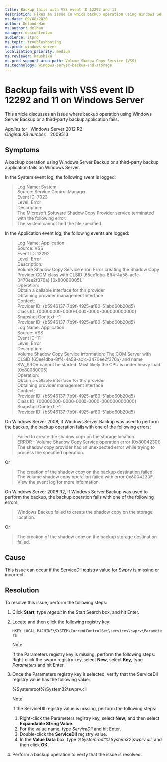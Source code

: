 ```yaml
---
title: Backup fails with VSS event ID 12292 and 11
description: Fixes an issue in which backup operation using Windows Server Backup or a third-party backup application fails.
ms.date: 09/08/2020
author: Deland-Han
ms.author: delhan
manager: dcscontentpm
audience: itpro
ms.topic: troubleshooting
ms.prod: windows-server
localization_priority: medium
ms.reviewer: kaushika
ms.prod-support-area-path: Volume Shadow Copy Service (VSS)
ms.technology: windows-server-backup-and-storage
---
```

# Backup fails with VSS event ID 12292 and 11 on Windows Server

This article discusses an issue where backup operation using Windows Server Backup or a third-party backup application fails.

_Applies to:_ &nbsp; Windows Server 2012 R2  
_Original KB number:_ &nbsp; 2009513

## Symptoms

A backup operation using Windows Server Backup or a third-party backup application fails on Windows Server.

In the System event log, the following event is logged:

> Log Name: System  
Source: Service Control Manager  
Event ID:      7023  
Level:         Error  
Description:  
The Microsoft Software Shadow Copy Provider service terminated with the following error:  
The system cannot find the file specified.

In the Application event log, the following events are logged:

> Log Name:      Application  
Source:        VSS  
Event ID:      12292  
Level:         Error  
Description:  
Volume Shadow Copy Service error: Error creating the Shadow Copy Provider COM class with CLSID {65ee1dba-8ff4-4a58-ac1c-3470ee2f376a} [0x80080005].  
Operation:  
   Obtain a callable interface for this provider  
   Obtaining provider management interface  
Context:  
   Provider ID: {b5946137-7b9f-4925-af80-51abd60b20d5}  
   Class ID: {00000000-0000-0000-0000-000000000000}  
   Snapshot Context: -1  
   Provider ID: {b5946137-7b9f-4925-af80-51abd60b20d5}  
Log Name:      Application  
Source:        VSS  
Event ID:      11  
Level:         Error  
Description:  
Volume Shadow Copy Service information: The COM Server with CLSID {65ee1dba-8ff4-4a58-ac1c-3470ee2f376a} and name SW_PROV cannot be started. Most likely the CPU is under heavy load. [0x80080005]  
Operation:  
   Obtain a callable interface for this provider  
   Obtaining provider management interface  
Context:  
   Provider ID: {b5946137-7b9f-4925-af80-51abd60b20d5}  
   Class ID: {00000000-0000-0000-0000-000000000000}  
   Snapshot Context: -1  
   Provider ID: {b5946137-7b9f-4925-af80-51abd60b20d5}  

On Windows Server 2008, if Windows Server Backup was used to perform the backup, the backup operation fails with one of the following errors:

> Failed to create the shadow copy on the storage location.  
ERROR - Volume Shadow Copy Service operation error (0x8004230f)  
The shadow copy provider had an unexpected error while trying to process the specified operation.  

Or

> The creation of the shadow copy on the backup destination failed.  
The volume shadow copy operation failed with error 0x8004230F.  
View the event log for more information.  

On Windows Server 2008 R2, if Windows Server Backup was used to perform the backup, the backup operation fails with one of the following errors:
> Windows Backup failed to create the shadow copy on the storage location.

Or

> The creation of the shadow copy on the backup storage destination failed.

## Cause

This issue can occur if the ServiceDll registry value for Swprv is missing or incorrect.

## Resolution

To resolve this issue, perform the following steps:

1. Click **Start**, type *regedit* in the Start Search box, and hit Enter.
2. Locate and then click the following registry key:

    `HKEY_LOCAL_MACHINE\SYSTEM\CurrentControlSet\services\swprv\Parameters`  
    > [!Note]
    > If the Parameters registry key is missing, perform the following steps:
    Right-click the swprv registry key, select **New**, select **Key**, type *Parameters* and hit Enter.
3. Once the Parameters registry key is selected, verify that the ServiceDll registry value has the following value:

     %Systemroot%\\System32\\swprv.dll  
    > [!Note]
    > If the ServiceDll registry value is missing, perform the following steps:
    >
    > 1. Right-click the Parameters registry key, select **New**, and then select **Expandable String Value**.
    > 2. For the value name, type *ServiceDll* and hit Enter.
    > 3. Double-click the **ServiceDll** registry value.
    > 4. In the **Value Data** box, type *%Systemroot%\\System32\\swprv.dll*, and then click **OK**.

4. Perform a backup operation to verify that the issue is resolved.
